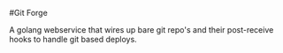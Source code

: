 #Git Forge

A golang webservice that wires up bare git repo's and their post-receive hooks to handle git based deploys.
